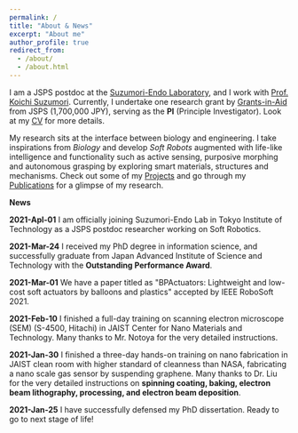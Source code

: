 ```yaml
---
permalink: /
title: "About & News"
excerpt: "About me"
author_profile: true
redirect_from:
  - /about/
  - /about.html
---
```


I am a JSPS postdoc at the [Suzumori-Endo Laboratory](http://http://www-robot.mes.titech.ac.jp/home.html), and I work with [Prof. Koichi Suzumori](https://fp.jaist.ac.jp/public/Default2.aspx?id=669&l=1). Currently, I undertake one research grant by [Grants-in-Aid](https://www.jsps.go.jp/english/e-grants/index.html) from JSPS (1,700,000 JPY), serving as the **PI** (Principle Investigator). Look at my [CV](https://qiukaiqi.github.io/cv/) for more details.

My research sits at the interface between biology and engineering. I take inspirations from *Biology* and develop *Soft Robots* augmented with life-like intelligence and functionality such as active sensing, purposive morphing and autonomous grasping by exploring smart materials, structures and mechanisms. Check out some of my [Projects](https://qiukaiqi.github.io/portfolio/) and go through my [Publications](https://qiukaiqi.github.io/publications/) for a glimpse of my research.

**News**

**2021-Apl-01** I am officially joining Suzumori-Endo Lab in Tokyo Institute of Technology as a JSPS postdoc researcher working on Soft Robotics.

**2021-Mar-24** I received my PhD degree in information science, and successfully graduate from Japan Advanced Institute of Science and Technology with the **Outstanding Performance Award**.

**2021-Mar-01** We have a paper titled as "BPActuators: Lightweight and low-cost soft actuators by balloons and plastics" accepted by IEEE RoboSoft 2021.

**2021-Feb-10** I finished a full-day training on scanning electron microscope (SEM) (S-4500, Hitachi) in JAIST Center for Nano Materials and Technology. Many thanks to Mr. Notoya for the very detailed instructions.

**2021-Jan-30** I finished a three-day hands-on training on nano fabrication in JAIST clean room with higher standard of cleanness than NASA, fabricating a nano scale gas sensor by suspending graphene. Many thanks to Dr. Liu for the very detailed instructions on **spinning coating, baking, electron beam lithography, processing, and electron beam deposition**.

**2021-Jan-25** I have successfully defensed my PhD dissertation. Ready to go to next stage of life!